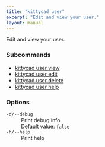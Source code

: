 ```yaml
---
title: "kittycad user"
excerpt: "Edit and view your user."
layout: manual
---
```


Edit and view your user.

### Subcommands

* [kittycad user view](./kittycad_user_view)
* [kittycad user edit](./kittycad_user_edit)
* [kittycad user delete](./kittycad_user_delete)
* [kittycad user help](./kittycad_user_help)

### Options

<dl class="flags">
   <dt><code>-d/--debug</code></dt>
   <dd>Print debug info<br/>Default value: <code>false</code></dd>

   <dt><code>-h/--help</code></dt>
   <dd>Print help</dd>
</dl>

